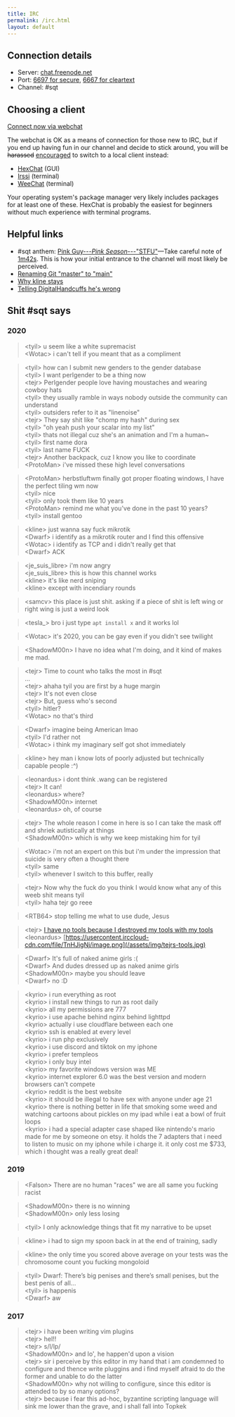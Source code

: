 ```yaml
---
title: IRC
permalink: /irc.html
layout: default
---
```


## Connection details

* Server: [chat.freenode.net](https://freenode.net/kb/answer/chat)
* Port: [6697 for secure](ircs://chat.freenode.net:6697), [6667 for cleartext](/assets/img/shiggy.jpg)
* Channel: #sqt

## Choosing a client

[Connect now via webchat](https://kiwiirc.com/client/irc.freenode.net/sqt)

The webchat is OK as a means of connection for those new to IRC, but if you end
up having fun in our channel and decide to stick around, you will be
<del>harassed</del> <ins>encouraged</ins> to switch to a local client instead:

* [HexChat](https://hexchat.github.io/) (GUI)
* [Irssi](https://irssi.org/) (terminal)
* [WeeChat](https://weechat.org/) (terminal)

Your operating system's package manager very likely includes packages for at
least one of these.  HexChat is probably the easiest for beginners without much
experience with terminal programs.

## Helpful links

* #sqt anthem: [Pink Guy---*Pink Season*---"STFU"](https://www.invidio.us/watch?v=OLpeX4RRo28)—Take careful note of [1m42s](https://www.invidio.us/watch?v=OLpeX4RRo28&t=1m42s).  This is how your initial entrance to the channel will most likely be perceived.
* [Renaming Git "master" to "main"](https://www.invidio.us/watch?v=EztbyhAJNtk)
* [Why kline stays](/assets/img/why-kline-stays.jpg)
* [Telling DigitalHandcuffs he's wrong](/assets/vid/telling-digitalhandcuffs-hes-wrong.webm)

## Shit #sqt says

### 2020

> &lt;tyil&gt; u seem like a white supremacist  
> &lt;Wotac&gt; i can't tell if you meant that as a compliment  

> &lt;tyil&gt; how can I submit new genders to the gender database  
> &lt;tyil&gt; I want perlgender to be a thing now  
> &lt;tejr&gt; Perlgender people love having moustaches and wearing cowboy hats  
> &lt;tyil&gt; they usually ramble in ways nobody outside the community can understand  
> &lt;tyil&gt; outsiders refer to it as "linenoise"  
> &lt;tejr&gt; They say shit like "chomp my hash" during sex  
> &lt;tyil&gt; "oh yeah push your scalar into my list"  
> &lt;tyil&gt; thats not illegal cuz she's an animation and I'm a human~  
> &lt;tyil&gt; first name dora  
> &lt;tyil&gt; last name FUCK  
> &lt;tejr&gt; Another backpack, cuz I know you like to coordinate  
> &lt;ProtoMan&gt; i've missed these high level conversations  

> &lt;ProtoMan&gt; herbstluftwm finally got proper floating windows, I have the
> perfect tiling wm now  
> &lt;tyil&gt; nice  
> &lt;tyil&gt; only took them like 10 years  
> &lt;ProtoMan&gt; remind me what you've done in the past 10 years?  
> &lt;tyil&gt; install gentoo  

> &lt;kline&gt; just wanna say fuck mikrotik  
> &lt;Dwarf&gt; i identify as a mikrotik router and I find this offensive  
> &lt;Wotac&gt; i identify as TCP and i didn't really get that  
> &lt;Dwarf&gt; ACK  

> &lt;je\_suis\_libre&gt; i'm now angry  
> &lt;je\_suis\_libre&gt; this is how this channel works  
> &lt;kline&gt; it's like nerd sniping  
> &lt;kline&gt; except with incendiary rounds  

> &lt;samcv&gt; this place is just shit. asking if a piece of shit is left wing
> or right wing is just a weird look  

> &lt;tesla\_&gt; bro i just type `apt install x` and it works lol  

> &lt;Wotac&gt; it's 2020, you can be gay even if you didn't see twilight  

> &lt;ShadowM00n&gt; I have no idea what I'm doing, and it kind of makes me
> mad.  

> &lt;tejr&gt; Time to count who talks the most in #sqt  
> …  
> &lt;tejr&gt; ahaha tyil you are first by a huge margin  
> &lt;tejr&gt; It's not even close  
> &lt;tejr&gt; But, guess who's second  
> &lt;tyil&gt; hitler?  
> &lt;Wotac&gt; no that's third  

> &lt;Dwarf&gt; imagine being American lmao  
> &lt;tyil&gt; I'd rather not  
> &lt;Wotac&gt; i think my imaginary self got shot immediately  

> &lt;kline&gt; hey man i know lots of poorly adjusted but technically capable
> people :^)  

> &lt;leonardus&gt; i dont think .wang can be registered  
> &lt;tejr&gt; It can!  
> &lt;leonardus&gt; where?  
> &lt;ShadowM00n&gt; internet  
> &lt;leonardus&gt; oh, of course  

> &lt;tejr&gt; The whole reason I come in here is so I can take the mask off
> and shriek autistically at things  
> &lt;ShadowM00n&gt; which is why we keep mistaking him for tyil  

> &lt;Wotac&gt; i'm not an expert on this but i'm under the impression that
> suicide is very often a thought there  
> &lt;tyil&gt; same  
> &lt;tyil&gt; whenever I switch to this buffer, really  

> &lt;tejr&gt; Now why the fuck do you think I would know what any of this weeb
> shit means tyil  
> &lt;tyil&gt; haha tejr go reee  

> &lt;RTB64&gt; stop telling me what to use dude, Jesus  

> &lt;tejr&gt; [I have no tools because I destroyed my tools with my tools](https://scholar.harvard.edu/files/mickens/files/thenightwatch.pdf)  
> &lt;leonardus&gt; [https://usercontent.irccloud-cdn.com/file/TnHJigNj/image.png](/assets/img/tejrs-tools.jpg)  

> &lt;Dwarf&gt; It's full of naked anime girls :(  
> &lt;Dwarf&gt; And dudes dressed up as naked anime girls  
> &lt;ShadowM00n&gt; maybe you should leave  
> &lt;Dwarf&gt; no :D  

> &lt;kyrio&gt; i run everything as root  
> &lt;kyrio&gt; i install new things to run as root daily  
> &lt;kyrio&gt; all my permissions are 777  
> &lt;kyrio&gt; i use apache behind nginx behind lighttpd  
> &lt;kyrio&gt; actually i use cloudflare between each one  
> &lt;kyrio&gt; ssh is enabled at every level  
> &lt;kyrio&gt; i run php exclusively  
> &lt;kyrio&gt; i use discord and tiktok on my iphone  
> &lt;kyrio&gt; i prefer templeos  
> &lt;kyrio&gt; i only buy intel  
> &lt;kyrio&gt; my favorite windows version was ME  
> &lt;kyrio&gt; internet explorer 6.0 was the best version and modern browsers can't compete  
> &lt;kyrio&gt; reddit is the best website  
> &lt;kyrio&gt; it should be illegal to have sex with anyone under age 21  
> &lt;kyrio&gt; there is nothing better in life that smoking some weed and watching cartoons about pickles on my ipad while i eat a bowl of fruit loops  
> &lt;kyrio&gt; i had a special adapter case shaped like nintendo's mario made for me by someone on etsy. it holds the 7 adapters that i need to listen to music on my iphone while i charge it. it only cost me $733, which i thought was a really great deal!  

### 2019

> &lt;Falson&gt; There are no human "races" we are all same you fucking racist  

> &lt;ShadowM00n&gt; there is no winning  
> &lt;ShadowM00n&gt; only less losing  

> &lt;tyil&gt; I only acknowledge things that fit my narrative to be upset  

> &lt;kline&gt; i had to sign my spoon back in at the end of training, sadly  

> &lt;kline&gt; the only time you scored above average on your tests was the
> chromosome count you fucking mongoloid  

> &lt;tyil&gt; Dwarf: There’s big penises and there’s small penises, but the
> best penis of all...  
> &lt;tyil&gt; is happenis  
> &lt;Dwarf&gt; aw  

### 2017

> &lt;tejr&gt; i have been writing vim plugins  
> &lt;tejr&gt; hel!!  
> &lt;tejr&gt; s/l/lp/  
> &lt;ShadowM00n&gt; and lo', he happen'd upon a vision  
> &lt;tejr&gt; sir i perceive by this editor in my hand that i am condemned to
> configure and thence write pluggins and i find myself afraid to do the former
> and unable to do the latter  
> &lt;ShadowM00n&gt; why not willing to configure, since this editor is
> attended to by so many options?  
> &lt;tejr&gt; because i fear this ad-hoc, byzantine scripting language will
> sink me lower than the grave, and i shall fall into Topkek  
